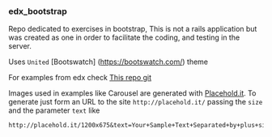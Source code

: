 ### edx_bootstrap

Repo dedicated to exercises in bootstrap, This is not a rails application but was created as one in order to facilitate the coding, and testing in the server.

Uses ``United`` [Bootswatch] (https://bootswatch.com/) theme 

For examples from edx check [This repo git](https://github.com/MicrosoftLearning/Bootstrap-edX)

Images used in examples like Carousel are generated with [Placehold.it](http://placehold.it/). To generate just form an URL to the site ``http://placehold.it/`` passing the ``size`` and the parameter ``text`` like
```
http://placehold.it/1200x675&text=Your+Sample+Text+Separated+by+plus+signs
```
